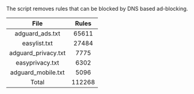 The script removes rules that can be blocked by DNS based ad-blocking.


| File | Rules |
|:----:|:-----:|
| adguard_ads.txt | 65611 |
| easylist.txt | 27484 |
| adguard_privacy.txt | 7775 |
| easyprivacy.txt | 6302 |
| adguard_mobile.txt | 5096 |
| Total | 112268 |
